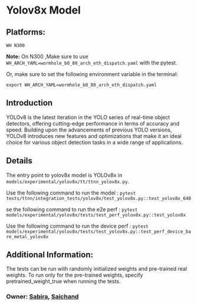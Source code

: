 # Yolov8x Model

## Platforms:
    WH N300
**Note:** On N300 ,Make sure to use `WH_ARCH_YAML=wormhole_b0_80_arch_eth_dispatch.yaml` with the pytest.

Or, make sure to set the following environment variable in the terminal:
```
export WH_ARCH_YAML=wormhole_b0_80_arch_eth_dispatch.yaml
```

## Introduction
YOLOv8 is the latest iteration in the YOLO series of real-time object detectors, offering cutting-edge performance in terms of accuracy and speed. Building upon the advancements of previous YOLO versions, YOLOv8 introduces new features and optimizations that make it an ideal choice for various object detection tasks in a wide range of applications.

## Details
The entry point to yolov8x model is YOLOv8x in `models/experimental/yolov8x/tt/ttnn_yolov8x.py`.

Use the following command to run the model :
`pytest tests/ttnn/integration_tests/yolov8x/test_yolov8x.py::test_yolov8x_640`

se the following command to run the e2e perf :
`pytest models/experimental/yolov8x/tests/test_perf_yolov8x.py::test_yolov8x`

Use the following command to run the device perf :
`pytest models/experimental/yolov8x/tests/test_yolov8x.py::test_perf_device_bare_metal_yolov8x`

## Additional Information:
The tests can be run with  randomly initialized weights and pre-trained real weights.  To run only for the pre-trained weights, specify pretrained_weight_true when running the tests.

### Owner: [Sabira](https://github.com/sabira-mcw), [Saichand](https://github.com/tenstorrent/tt-metal/pulls/saichandax)
